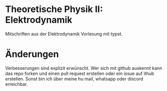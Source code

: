 # Theoretische Physik II: Elektrodynamik

Mitschriften aus der Elektrodynamik Vorlesung mit typst.

# Änderungen

Verbesserungen sind explizit erwünscht. Wer sich mit github auskennt kann das repo forken und einen pull request erstellen oder ein issue auf ithub erstellen. Sonst bin ich über meine hu mail, whatsapp oder discord erreichbar.
